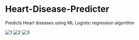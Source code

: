 # Heart-Disease-Predicter
Predicts Heart diseases using ML Logistic regression algorithm



![1](https://user-images.githubusercontent.com/75924276/131649303-a1d939b8-2039-44aa-b2bf-aeb2b870939d.jpg)
![2](https://user-images.githubusercontent.com/75924276/131649318-b1ab536a-b900-46f7-a87a-ff53f78c4f37.jpg)
![3](https://user-images.githubusercontent.com/75924276/131649324-c031efd1-648f-42a7-9111-34dc6827317d.jpg)
